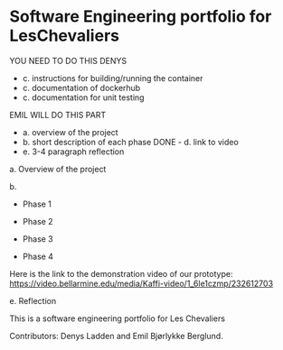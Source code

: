 # Software Engineering portfolio for LesChevaliers

YOU NEED TO DO THIS DENYS
- c. instructions for building/running the container
- c. documentation of dockerhub
- c. documentation for unit testing

EMIL WILL DO THIS PART
- a. overview of the project
- b. short description of each phase
DONE    - d. link to video
- e. 3-4 paragraph reflection

a.
Overview of the project





b. 
- Phase 1




- Phase 2



- Phase 3



- Phase 4

Here is the link to the demonstration video of our prototype: https://video.bellarmine.edu/media/Kaffi-video/1_6le1czmp/232612703


e. Reflection


This is a software engineering portfolio for Les Chevaliers

Contributors: Denys Ladden and Emil Bjørlykke Berglund.
